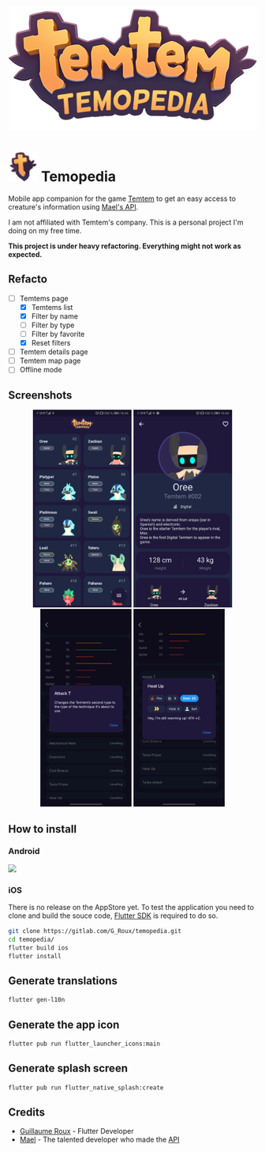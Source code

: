 <div align="center">
    <img src="assets/logo.png">
</div>

# <img src="assets/icon.png" height="60"> Temopedia

Mobile app companion for the game [Temtem](https://crema.gg/games/temtem/) to get an easy access to creature's information using [Mael's API](#credits).

I am not affiliated with Temtem's company. This is a personal project I'm doing on my free time.

**This project is under heavy refactoring. Everything might not work as expected.**

## Refacto

- [ ] Temtems page
  - [x] Temtems list
  - [x] Filter by name
  - [ ] Filter by type
  - [ ] Filter by favorite
  - [x] Reset filters
- [ ] Temtem details page
- [ ] Temtem map page
- [ ] Offline mode

## Screenshots

<div align="center">
    <img src="flutter_01.png" height="400">
    <img src="flutter_02.png" height="400">
    <img src="flutter_03.png" height="400">
    <img src="flutter_04.png" height="400">
</div>

## How to install

### Android

[<img src="https://play.google.com/intl/en_us/badges/static/images/badges/en_badge_web_generic.png" height="200">](https://play.google.com/store/apps/details?id=com.maniak.temopedia)

### iOS

There is no release on the AppStore yet.
To test the application you need to clone and build the souce code, [Flutter SDK](https://flutter.dev/) is required to do so.

``` bash
git clone https://gitlab.com/G_Roux/temopedia.git
cd temopedia/
flutter build ios
flutter install
```

## Generate translations

``` bash
flutter gen-l10n
```

## Generate the app icon

``` bash
flutter pub run flutter_launcher_icons:main
```

## Generate splash screen

``` bash
flutter pub run flutter_native_splash:create
```

## Credits

* [Guillaume Roux](https://github.com/TesteurManiak) - Flutter Developer
* [Mael](https://github.com/maael) - The talented developer who made the [API](https://github.com/maael/temtem-api)

